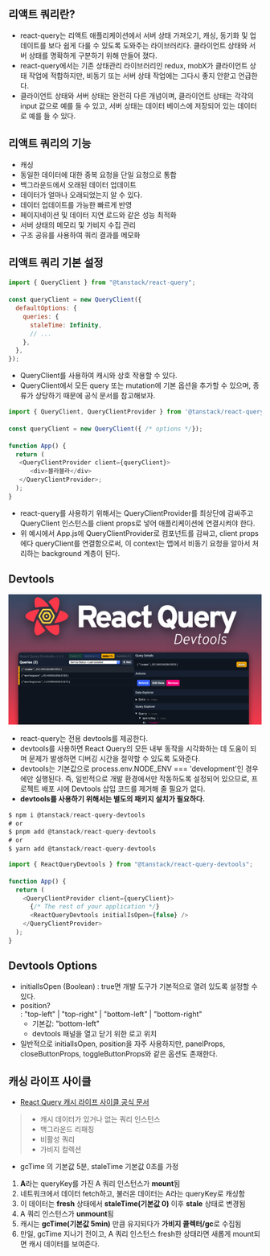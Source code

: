 ## 리액트 쿼리란?

- react-query는 리액트 애플리케이션에서 서버 상태 가져오기, 캐싱, 동기화 및 업데이트를 보다 쉽게 다룰 수 있도록 도와주는 라이브러리다. 클라이언트 상태와 서버 상태를 명확하게 구분하기 위해 만들어 졌다.
- react-query에서는 기존 상태관리 라이브러리인 redux, mobX가 클라이언트 상태 작업에 적합하지만, 비동기 또는 서버 상태 작업에는 그다시 좋지 안핟고 언급한다.
- 클라이언트 상태와 서버 상태는 완전히 다른 개념이며, 클라이언트 상태는 각각의 input 값으로 예를 들 수 있고, 서버 상태는 데이터 베이스에 저장되어 있는 데이터로 예를 들 수 있다.

## 리액트 쿼리의 기능

- 캐싱
- 동일한 데이터에 대한 중복 요청을 단일 요청으로 통합
- 백그라운드에서 오래된 데이터 업데이트
- 데이터가 얼마나 오래되었는지 알 수 있다.
- 데이터 업데이트를 가능한 빠르게 반영
- 페이지네이션 및 데이터 지연 로드와 같은 성능 최적화
- 서버 상태의 메모리 및 가비지 수집 관리
- 구조 공유를 사용하여 쿼리 결과를 메모화

## 리액트 쿼리 기본 설정

```javascript
import { QueryClient } from "@tanstack/react-query";

const queryClient = new QueryClient({
  defaultOptions: {
    queries: {
      staleTime: Infinity,
      // ...
    },
  },
});
```

- QueryClient를 사용하여 캐시와 상호 작용할 수 있다.
- QueryClient에서 모든 query 또는 mutation에 기본 옵션을 추가할 수 있으며, 종류가 상당하기 때문에 공식 문서를 참고해보자.

```javascript
import { QueryClient, QueryClientProvider } from '@tanstack/react-query';

const queryClient = new QueryClient({ /* options */});

function App() {
  return (
   <QueryClientProvider client={queryClient}>
      <div>블라블라</div>
   </QueryClientProvider>;
  );
}
```

- react-query를 사용하기 위해서는 QueryClientProvider를 최상단에 감싸주고 QueryClient 인스턴스를 client props로 넣어 애플리케이션에 연결시켜야 한다.
- 위 예시에서 App.js에 QueryClientProvider로 컴포넌트를 감싸고, client props에다 queryClient를 연결함으로써, 이 context는 앱에서 비동기 요청을 알아서 처리하는 background 계층이 된다.

## Devtools

![Devtools](image.png)

- react-query는 전용 devtools를 제공한다.
- devtools를 사용하면 React Query의 모든 내부 동작을 시각화하는 데 도움이 되며 문제가 발생하면 디버깅 시간을 절약할 수 있도록 도와준다.
- devtools는 기본값으로 process.env.NODE_ENV === 'development'인 경우에만 실행된다. 즉, 일반적으로 개발 환경에서만 작동하도록 설정되어 있으므로, 프로젝트 배포 시에 Devtools 삽입 코드를 제거해 줄 필요가 없다.
- **devtools를 사용하기 위해서는 별도의 패키지 설치가 필요하다.**

```javascript
$ npm i @tanstack/react-query-devtools
# or
$ pnpm add @tanstack/react-query-devtools
# or
$ yarn add @tanstack/react-query-devtools
```

```javascript
import { ReactQueryDevtools } from "@tanstack/react-query-devtools";

function App() {
  return (
    <QueryClientProvider client={queryClient}>
      {/* The rest of your application */}
      <ReactQueryDevtools initialIsOpen={false} />
    </QueryClientProvider>
  );
}
```

## Devtools Options

- initialIsOpen (Boolean)
  : true면 개발 도구가 기본적으로 열려 있도록 설정할 수 있다.
- position? <br/>
  : "top-left" | "top-right" | "bottom-left" | "bottom-right" <br/>
  - 기본값: "bottom-left"
  - devtools 패널을 열고 닫기 위한 로고 위치
- 일반적으로 initialIsOpen, position을 자주 사용하지만, panelProps, closeButtonProps, toggleButtonProps와 같은 옵션도 존재한다.

## 캐싱 라이프 사이클

- [React Query 캐시 라이프 사이클 공식 문서](https://tanstack.com/query/v5/docs/framework/react/guides/caching)

> - 캐시 데이터가 있거나 없는 쿼리 인스턴스
> - 백그라운드 리패칭
> - 비활성 쿼리
> - 가비지 컬렉션

- gcTime 의 기본값 5분, staleTime 기본값 0초를 가정

1. **A**라는 queryKey를 가진 A 쿼리 인스턴스가 **mount**됨
2. 네트워크에서 데이터 fetch하고, 불러온 데이터는 A라는 queryKey로 캐싱함
3. 이 데이터는 **fresh** 상태에서 **staleTime(기본값 0)** 이후 **stale** 상태로 변경됨
4. A 쿼리 인스턴스가 **unmount**됨
5. 캐시는 **gcTime(기본값 5min)** 만큼 유지되다가 **가비지 콜렉터/gc**로 수집됨
6. 만일, gcTime 지나기 전이고, A 쿼리 인스턴스 fresh한 상태라면 새롭게 mount되면 캐시 데이터를 보여준다.
